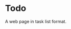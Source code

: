 # Todo
A web page in task list format. 

<!-- <h1 align="center">Todo</h1>
<p align="center">
     A web page in task list format. 
</p> 

<p align="center">
    <img src="https://img.shields.io/github/license/vitormrts/loopstudios-landing-page?color=blue" hspace="20" vspace="20"/>
</p>

<div align="center">
    <img src="demo/mobile.gif" hspace="20" vspace="20"/>
    <img src="demo/desktop.gif" width="520" height="410" hspace="20" vspace="20"/>  
</div>

## 🚀 Technologies
* ✔️ HTML
* ✔️ CSS (SCSS)
* ✔️ JavaScript

## ℹ️ How To Use
To use this project, you will need [Node](https://nodejs.org/en/) and [GIT](https://git-scm.com/) installed on your computer.

With these tools in hand, follow the steps below
```
# Clone this repository
$ git clone https://github.com/vitormrts/loopstudios-landing-page

# Go to the repository cloned
$ cd loopstudios-landing-page

# Install live-server
$ npx live-server
```

Done! Now you have this application in your computer.

## 📝 License
This project is under the MIT license. See the [LICENSE](https://github.com/vitormrts/loopstudios-landing-page/blob/master/LICENSE) file for more details.

---

<p align="center">Made with ❤️ by <strong>Vitor Martins ✌ </p> -->


 
